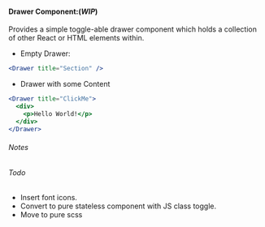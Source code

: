 #### Drawer Component:(**_WIP_**)

Provides a simple toggle-able drawer component which holds a collection of other React or HTML elements within.

* Empty Drawer:

```jsx
<Drawer title="Section" />
```

* Drawer with some Content

```jsx
<Drawer title="ClickMe">
  <div>
    <p>Hello World!</p>
  </div>
</Drawer>
```

###### Notes

###### Todo

* Insert font icons.
* Convert to pure stateless component with JS class toggle.
* Move to pure scss
